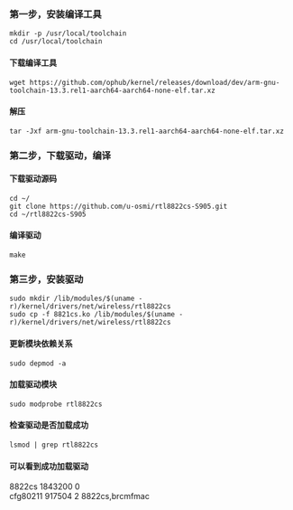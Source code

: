 ### 第一步，安装编译工具
```
mkdir -p /usr/local/toolchain  
cd /usr/local/toolchain
```
#### 下载编译工具
```
wget https://github.com/ophub/kernel/releases/download/dev/arm-gnu-toolchain-13.3.rel1-aarch64-aarch64-none-elf.tar.xz
```
#### 解压
```
tar -Jxf arm-gnu-toolchain-13.3.rel1-aarch64-aarch64-none-elf.tar.xz
```
### 第二步，下载驱动，编译
#### 下载驱动源码
```
cd ~/  
git clone https://github.com/u-osmi/rtl8822cs-S905.git  
cd ~/rtl8822cs-S905
```
#### 编译驱动
```
make
```

### 第三步，安装驱动
```
sudo mkdir /lib/modules/$(uname -r)/kernel/drivers/net/wireless/rtl8822cs  
sudo cp -f 8821cs.ko /lib/modules/$(uname -r)/kernel/drivers/net/wireless/rtl8822cs
```
#### 更新模块依赖关系
```
sudo depmod -a
```
#### 加载驱动模块
```
sudo modprobe rtl8822cs
```
#### 检查驱动是否加载成功
```
lsmod | grep rtl8822cs
```
#### 可以看到成功加载驱动  
8822cs               1843200  0  
cfg80211              917504  2 8822cs,brcmfmac
